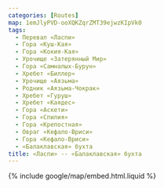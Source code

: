 ```yaml
---
categories: [Routes]
map: 1emJlyPVD-ooXQKZqrZMT39ejwzKIpVk0
tags:
  - Перевал «Ласпи»
  - Гора «Куш-Кая»
  - Гора «Кокия-Кая»
  - Урочище «Затерянный Мир»
  - Гора «Самналых-Бурун»
  - Хребет «Биллер»
  - Урочище «Аязьма»
  - Родник «Аязьма-Чокрак»
  - Хребет «Гуруш»
  - Хребет «Каядес»
  - Гора «Аскети»
  - Гора «Спилия»
  - Гора «Крепостная»
  - Овраг «Кефало-Вриси»
  - Гора «Кефало-Вриси»
  - «Балаклавская» бухта
title: «Ласпи» -- «Балаклавская» бухта
---
```


{% include google/map/embed.html.liquid %}
